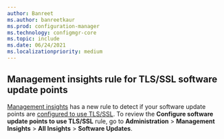 ```yaml
---
author: Banreet
ms.author: banreetkaur
ms.prod: configuration-manager
ms.technology: configmgr-core
ms.topic: include
ms.date: 06/24/2021
ms.localizationpriority: medium
---
```

## <a name="bkmk_sup"></a> Management insights rule for TLS/SSL software update points
<!--7470529-->
[Management insights](../../../../servers/manage/management-insights.md) has a new rule to detect if your software update points are [configured to use TLS/SSL](../../../../../sum/get-started/software-update-point-ssl.md). To review the **Configure software update points to use TLS/SSL** rule, go to **Administration** > **Management Insights** > **All Insights** > **Software Updates**.

